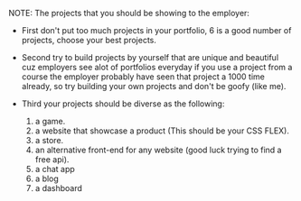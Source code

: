 NOTE: The projects that you should be showing to the employer:

-  First don't put too much projects in your portfolio,
   6 is a good number of projects, choose your best projects.
-  Second try to build projects by yourself that are unique and beautiful
   cuz employers see alot of portfolios everyday
   if you use a project from a course the employer probably have seen that project a 1000 time already,
   so try building your own projects and don't be goofy (like me).
-  Third your projects should be diverse as the following:

   1. a game.
   2. a website that showcase a product (This should be your CSS FLEX).
   3. a store.
   4. an alternative front-end for any website (good luck trying to find a free api).
   5. a chat app
   6. a blog
   7. a dashboard
